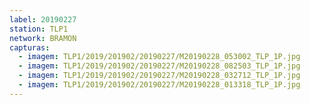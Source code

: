 ```yaml
---
label: 20190227
station: TLP1
network: BRAMON
capturas:
  - imagem: TLP1/2019/201902/20190227/M20190228_053002_TLP_1P.jpg
  - imagem: TLP1/2019/201902/20190227/M20190228_082503_TLP_1P.jpg
  - imagem: TLP1/2019/201902/20190227/M20190228_032712_TLP_1P.jpg
  - imagem: TLP1/2019/201902/20190227/M20190228_013318_TLP_1P.jpg
---
```

